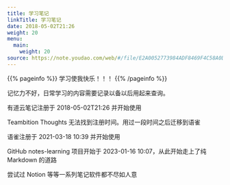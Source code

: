 ```yaml
---
title: 学习笔记
linkTitle: 学习笔记
date: 2018-05-02T21:26
weight: 20
menu:
  main:
    weight: 20
source: https://note.youdao.com/web/#/file/E2A0052773984ADF8469F4C58A0DE1FA
---
```


{{% pageinfo %}}
学习使我快乐！！！
{{% /pageinfo %}}

记忆力不好，日常学习的内容需要记录以备以后用起来查询。

有道云笔记注册于 2018-05-02T21:26 并开始使用

Teambition Thoughts 无法找到注册时间。用过一段时间之后迁移到语雀

语雀注册于 2021-03-18 10:39 并开始使用

GitHub notes-learning 项目开始于 2023-01-16 10:07，从此开始走上了纯 Markdown 的道路

尝试过 Notion 等等一系列笔记软件都不尽如人意
